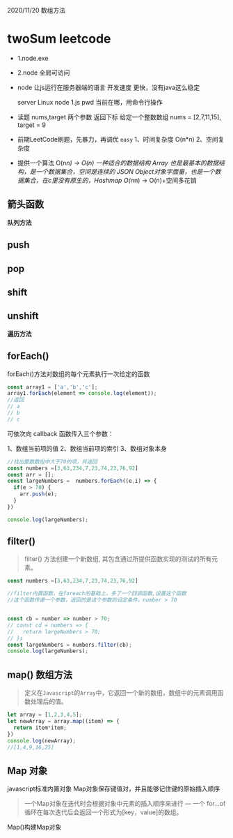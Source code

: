 2020/11/20 数组方法

# twoSum leetcode
- 1.node.exe 
- 2.node 全局可访问
- node 让js运行在服务器端的语言
  开发速度 更快，没有java这么稳定 

  server Linux
  node 1.js pwd 当前在哪，用命令行操作

- 读题
  nums,target 两个参数
  返回下标
  给定一个整数数组 nums = [2,7,11,15], target = 9
  

- 前期LeetCode刷题，先暴力，再调优 `easy`
1、时间复杂度
O(n*n)
2、空间复杂度

- 提供一个算法
 O(n*n) -> O(n)
 一种适合的数据结构
 Array 也是最基本的数据结构，是一个数据集合，空间是连续的
 JSON Object对象字面量，也是一个数据集合，在c里没有原生的，Hashmap
 O(n*n) -> O(n)+空间多花销

## 箭头函数


**队列方法**

## push
## pop
## shift
## unshift


**遍历方法**
## forEach()
forEach()方法对数组的每个元素执行一次给定的函数
```javascript
const array1 = ['a','b','c'];
array1.forEach(element => console.log(element));
//返回 
// a
// b
// c
```
可依次向 callback 函数传入三个参数：

1、数组当前项的值
2、数组当前项的索引
3、数组对象本身
```javascript
//找出整数数组中大于70的项，并返回
const numbers =[3,63,234,7,23,74,23,76,92]
const arr = [];
const largeNumbers =  numbers.forEach((e,i) => {
  if(e > 70) {
    arr.push(e);
  }
})

console.log(largeNumbers);
```


## filter()
>filter() 方法创建一个新数组, 其包含通过所提供函数实现的测试的所有元素。
```javascript
const numbers =[3,63,234,7,23,74,23,76,92]

//filter内置函数，在foreach的基础上，多了一个回调函数,设置这个函数
//这个函数传递一个参数，返回的是这个参数的设定条件。number > 70


const cb = number => number > 70;
// const cd = numbers => {
//   return largeNumbers > 70;
// }s
const largeNumbers = numbers.filter(cb);
console.log(largeNumbers);
```
## map() 数组方法
>定义在`Javascript`的`Array`中，它返回一个新的数组，数组中的元素调用函数处理后的值。 

```javascript
let array = [1,2,3,4,5];
let newArray = array.map((item) => {
  return item*item;
})
console.log(newArray);
//[1,4,9,16,25]
```



## Map 对象
javascript标准内置对象
Map对象保存键值对，并且能够记住键的原始插入顺序
> 一个Map对象在迭代时会根据对象中元素的插入顺序来进行 — 一个  for...of 循环在每次迭代后会返回一个形式为[key，value]的数组。

Map()构建Map对象
